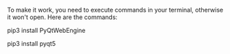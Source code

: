 To make it work, you need to execute commands in your terminal, otherwise it won't open. Here are the commands:

pip3 install PyQtWebEngine

pip3 install pyqt5

